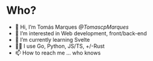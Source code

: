 # Who?
- 👋 Hi, I’m Tomás Marques _@TomascpMarques_
- 👀 I’m interested in Web development, front/back-end 
- 🌱 I’m currently learning Svelte
- 👨‍💻 I use Go, Python, JS/TS, +/-Rust
- 📫 How to reach me ... who knows

